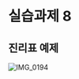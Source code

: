 # 실습과제 8

## 진리표 예제
![IMG_0194](https://github.com/user-attachments/assets/6e4f0608-1cd7-47f9-a696-89717a054627)
